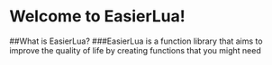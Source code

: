 # Welcome to EasierLua!

##What is EasierLua?
###EasierLua is a function library that aims to improve the quality of life by creating functions that you might need

